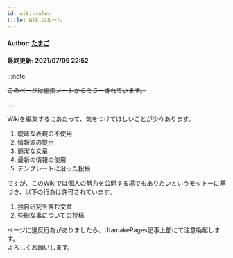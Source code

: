 ```yaml
---
id: wiki-rules
title: Wikiのルール
---
```


#### Author: [たまご](/wiki/author/tamagoes)  
#### 最終更新: 2021/07/09 22:52

:::note

~~このページは編集ノートからミラーされています。~~

:::

Wikiを編集するにあたって、気をつけてほしいことが少々あります。
1. 曖昧な表現の不使用
2. 情報源の提示
3. 簡潔な文章
4. 最新の情報の使用
5. テンプレートに沿った投稿

ですが、このWikiでは個人の努力を公開する場でもありたいというモットーに基づき、以下の行為は許可されています。
1. 独自研究を含む文章
2. 些細な事についての投稿

ページに違反行為がありましたら、UtamakePages記事上部にて注意喚起します。  
よろしくお願いします。

